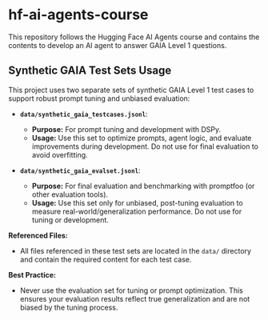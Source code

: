 # hf-ai-agents-course
This repository follows the Hugging Face AI Agents course and contains the contents to develop an AI agent to answer GAIA Level 1 questions.

## Synthetic GAIA Test Sets Usage

This project uses two separate sets of synthetic GAIA Level 1 test cases to support robust prompt tuning and unbiased evaluation:

- **`data/synthetic_gaia_testcases.jsonl`**: 
  - **Purpose:** For prompt tuning and development with DSPy.
  - **Usage:** Use this set to optimize prompts, agent logic, and evaluate improvements during development. Do not use for final evaluation to avoid overfitting.

- **`data/synthetic_gaia_evalset.jsonl`**: 
  - **Purpose:** For final evaluation and benchmarking with promptfoo (or other evaluation tools).
  - **Usage:** Use this set only for unbiased, post-tuning evaluation to measure real-world/generalization performance. Do not use for tuning or development.

**Referenced Files:**
- All files referenced in these test sets are located in the `data/` directory and contain the required content for each test case.

**Best Practice:**
- Never use the evaluation set for tuning or prompt optimization. This ensures your evaluation results reflect true generalization and are not biased by the tuning process.
